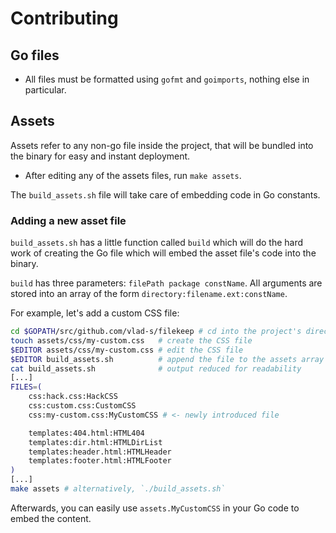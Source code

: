 # Contributing

## Go files

* All files must be formatted using `gofmt` and `goimports`, nothing else in particular.

## Assets

Assets refer to any non-go file inside the project, that will be bundled
into the binary for easy and instant deployment.

* After editing any of the assets files, run `make assets`.

The `build_assets.sh` file will take care of embedding code in Go constants.

### Adding a new asset file

`build_assets.sh` has a little function called `build` which will do the hard
work of creating the Go file which will embed the asset file's code into the binary.

`build` has three parameters: `filePath package constName`. All arguments are stored
into an array of the form `directory:filename.ext:constName`.

For example, let's add a custom CSS file:
```bash
cd $GOPATH/src/github.com/vlad-s/filekeep # cd into the project's directory
touch assets/css/my-custom.css   # create the CSS file
$EDITOR assets/css/my-custom.css # edit the CSS file
$EDITOR build_assets.sh          # append the file to the assets array
cat build_assets.sh              # output reduced for readability
[...]
FILES=(
    css:hack.css:HackCSS
    css:custom.css:CustomCSS
    css:my-custom.css:MyCustomCSS # <- newly introduced file

    templates:404.html:HTML404
    templates:dir.html:HTMLDirList
    templates:header.html:HTMLHeader
    templates:footer.html:HTMLFooter
)
[...]
make assets # alternatively, `./build_assets.sh`
```

Afterwards, you can easily use `assets.MyCustomCSS` in your Go code to embed the content.
